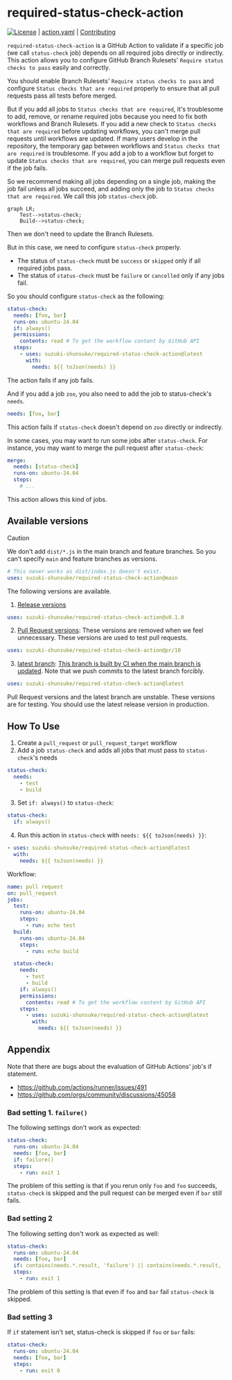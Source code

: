 # required-status-check-action

[![License](http://img.shields.io/badge/license-mit-blue.svg?style=flat-square)](https://raw.githubusercontent.com/suzuki-shunsuke/required-status-check-action/main/LICENSE) | [action.yaml](action.yaml) | [Contributing](CONTRIBUTING.md)

`required-status-check-action` is a GitHub Action to validate if a specific job (we call `status-check` job) depends on all required jobs directly or indirectly.
This action allows you to configure GitHub Branch Rulesets' `Require status checks to pass` easily and correctly.

You should enable Branch Rulesets' `Require status checks to pass` and configure `Status checks that are required` properly to ensure that all pull requests pass all tests before merged.

But if you add all jobs to `Status checks that are required`, it's troublesome to add, remove, or rename required jobs because you need to fix both workflows and Branch Rulesets.
If you add a new check to `Status checks that are required` before updating workflows, you can't merge pull requests until workflows are updated.
If many users develop in the repository, the temporary gap between workflows and `Status checks that are required` is troublesome.
If you add a job to a workflow but forget to update `Status checks that are required`, you can merge pull requests even if the job fails.

So we recommend making all jobs depending on a single job, making the job fail unless all jobs succeed, and adding only the job to `Status checks that are required`.
We call this job `status-check` job.

```mermaid
graph LR;
    Test-->status-check;
    Build-->status-check;
```

Then we don't need to update the Branch Rulesets.

But in this case, we need to configure `status-check` properly.

- The status of `status-check` must be `success` or `skipped` only if all required jobs pass.
- The status of `status-check` must be `failure` or `cancelled` only if any jobs fail.

So you should configure `status-check` as the following:

```yaml
status-check:
  needs: [foo, bar]
  runs-on: ubuntu-24.04
  if: always()
  permissions:
    contents: read # To get the workflow content by GitHub API
  steps:
    - uses: suzuki-shunsuke/required-status-check-action@latest
      with:
        needs: ${{ toJson(needs) }}
```

The action fails if any job fails.

And if you add a job `zoo`, you also need to add the job to status-check's `needs`.

```yaml
needs: [foo, bar]
```

This action fails if `status-check` doesn't depend on `zoo` directly or indirectly.

In some cases, you may want to run some jobs after `status-check`.
For instance, you may want to merge the pull request after `status-check`:

```yaml
merge:
  needs: [status-check]
  runs-on: ubuntu-24.04
  steps:
    # ...
```

This action allows this kind of jobs.

## Available versions

> [!CAUTION]
> We don't add `dist/*.js` in the main branch and feature branches.
> So you can't specify `main` and feature branches as versions.
>
> ```yaml
> # This never works as dist/index.js doesn't exist.
> uses: suzuki-shunsuke/required-status-check-action@main
> ```

The following versions are available.

1. [Release versions](https://github.com/suzuki-shunsuke/required-status-check-action/releases)

```yaml
uses: suzuki-shunsuke/required-status-check-action@v0.1.0
```

2. [Pull Request versions](https://github.com/suzuki-shunsuke/required-status-check-action/branches/all?query=pr%2F&lastTab=overview): These versions are removed when we feel unnecessary. These versions are used to test pull requests.

```yaml
uses: suzuki-shunsuke/required-status-check-action@pr/10
```

3. [latest branch](https://github.com/suzuki-shunsuke/required-status-check-action/tree/latest): [This branch is built by CI when the main branch is updated](https://github.com/suzuki-shunsuke/required-status-check-action/blob/latest/.github/workflows/main.yaml). Note that we push commits to the latest branch forcibly.

```yaml
uses: suzuki-shunsuke/required-status-check-action@latest
```

Pull Request versions and the latest branch are unstable.
These versions are for testing.
You should use the latest release version in production.

## How To Use

1. Create a `pull_request` or `pull_request_target` workflow
2. Add a job `status-check` and adds all jobs that must pass to `status-check`'s needs

```yaml
status-check:
  needs:
    - test
    - build
```

3. Set `if: always()` to `status-check`:

```yaml
status-check:
  if: always()
```

4. Run this action in `status-check` with `needs: ${{ toJson(needs) }}`:

```yaml
- uses: suzuki-shunsuke/required-status-check-action@latest
  with:
    needs: ${{ toJson(needs) }}
```

Workflow:

```yaml
name: pull request
on: pull_request
jobs:
  test:
    runs-on: ubuntu-24.04
    steps:
      - run: echo test
  build:
    runs-on: ubuntu-24.04
    steps:
      - run: echo build

  status-check:
    needs:
      - test
      - build
    if: always()
    permissions:
      contents: read # To get the workflow content by GitHub API
    steps:
      - uses: suzuki-shunsuke/required-status-check-action@latest
        with:
          needs: ${{ toJson(needs) }}
```

## Appendix

Note that there are bugs about the evaluation of GitHub Actions' job's if statement.

- https://github.com/actions/runner/issues/491
- https://github.com/orgs/community/discussions/45058

### Bad setting 1. `failure()`

The following settings don't work as expected:

```yaml
status-check:
  runs-on: ubuntu-24.04
  needs: [foo, bar]
  if: failure()
  steps:
    - run: exit 1
```

The problem of this setting is that if you rerun only `foo` and `foo` succeeds, `status-check` is skipped and the pull request can be merged even if `bar` still fails.

### Bad setting 2

The following setting don't work as expected as well:

```yaml
status-check:
  runs-on: ubuntu-24.04
  needs: [foo, bar]
  if: contains(needs.*.result, 'failure') || contains(needs.*.result, 'cancelled')
  steps:
    - run: exit 1
```

The problem of this setting is that even if `foo` and `bar` fail `status-check` is skipped.

### Bad setting 3

If `if` statement isn't set, status-check is skipped if `foo` or `bar` fails:

```yaml
status-check:
  runs-on: ubuntu-24.04
  needs: [foo, bar]
  steps:
    - run: exit 0
```
